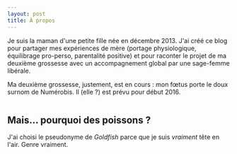 ```yaml
---
layout: post
title: À propos
---
```


Je suis la maman d'une petite fille née en décembre 2013. J'ai créé ce blog pour partager mes expériences de mère (portage physiologique, équilibrage pro-perso, parentalité positive) et pour raconter le projet de ma deuxième grossesse avec un accompagnement global par une sage-femme libérale.

Ma deuxième grossesse, justement, est en cours : mon fœtus porte le doux surnom de Numérobis. Il (elle ?) est prévu pour début 2016.

<img src="{{ '/assets/img/goldfish.jpg' | prepend: site.baseurl }}" alt=""> 

## Mais… pourquoi des poissons ?

J'ai choisi le pseudonyme de _Goldfish_ parce que je suis _vraiment_ tête en l'air. Genre vraiment.